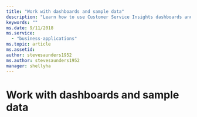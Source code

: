 ```yaml
---
title: "Work with dashboards and sample data"
description: "Learn how to use Customer Service Insights dashboards and sample data."
keywords: ""
ms.date: 9/11/2018
ms.service:
  - "business-applications"
ms.topic: article
ms.assetid: 
author: stevesaunders1952
ms.author: stevesaunders1952
manager: shellyha
---
```


# Work with dashboards and sample data